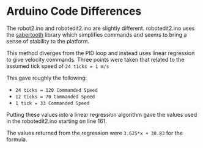 # Arduino Code Differences
The robot2.ino and robotedit2.ino are slightly different.
robotedit2.ino uses the [sabertooth](https://www.dimensionengineering.com/info/arduino) library which simplifies commands and seems to bring a sense of stability to the platform.

This method diverges from the PID loop and instead uses linear regression to give velocity commands. 
Three points were taken that related to the assumed tick speed of ```24 ticks = 1 m/s```

This gave roughly the following:
- ```24 ticks = 120 Commanded Speed```
- ```12 ticks = 70 Commanded Speed```
- ```1 tick = 33 Commanded Speed```

Putting these values into a linear regression algorithm gave the values used in the robotedit2.ino starting on line 161. 

The values returned from the regression were ```3.625*x + 30.83``` for the formula. 